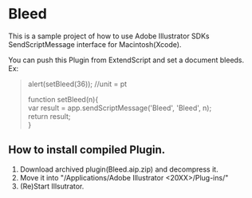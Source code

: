 # Bleed
This is a sample project of how to use Adobe Illustrator SDKs SendScriptMessage interface for Macintosh(Xcode).

You can push this Plugin from ExtendScript and set a document bleeds.  
Ex:  
>alert(setBleed(36)); //unit = pt  
>  
>function setBleed(n){  
>   var result = app.sendScriptMessage('Bleed', 'Bleed', n);  
>   return result;  
>   }

## How to install compiled Plugin.

1. Download archived plugin(Bleed.aip.zip) and decompress it.
2. Move it into "/Applications/Adobe Illustrator <20XX>/Plug-ins/"
3. (Re)Start Illsutrator.
